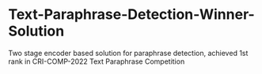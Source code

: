 # Text-Paraphrase-Detection-Winner-Solution
Two stage encoder based solution for paraphrase detection, achieved 1st rank in CRI-COMP-2022 Text Paraphrase Competition
